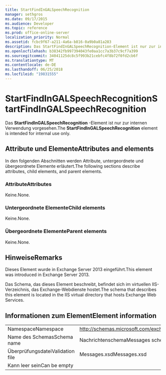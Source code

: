 ```yaml
---
title: StartFindInGALSpeechRecognition
manager: sethgros
ms.date: 09/17/2015
ms.audience: Developer
ms.topic: reference
ms.prod: office-online-server
localization_priority: Normal
ms.assetid: fcbc9f67-a211-4a6a-b816-0a9b0a81a283
description: Das StartFindInGALSpeechRecognition-Element ist nur zur internen Verwendung vorgesehen.
ms.openlocfilehash: b38342fb997394043fe0aa1cc7a3b37c9cf7a399
ms.sourcegitcommit: 34041125dc8c5f993b21cebfc4f8b72f0fd2cb6f
ms.translationtype: MT
ms.contentlocale: de-DE
ms.lasthandoff: 06/25/2018
ms.locfileid: "19831555"
---
```

# <a name="startfindingalspeechrecognition"></a><span data-ttu-id="07a1d-103">StartFindInGALSpeechRecognition</span><span class="sxs-lookup"><span data-stu-id="07a1d-103">StartFindInGALSpeechRecognition</span></span>

<span data-ttu-id="07a1d-104">Das **StartFindInGALSpeechRecognition** -Element ist nur zur internen Verwendung vorgesehen.</span><span class="sxs-lookup"><span data-stu-id="07a1d-104">The **StartFindInGALSpeechRecognition** element is intended for internal use only.</span></span> 

## <a name="attributes-and-elements"></a><span data-ttu-id="07a1d-105">Attribute und Elemente</span><span class="sxs-lookup"><span data-stu-id="07a1d-105">Attributes and elements</span></span>

<span data-ttu-id="07a1d-106">In den folgenden Abschnitten werden Attribute, untergeordnete und übergeordnete Elemente erläutert.</span><span class="sxs-lookup"><span data-stu-id="07a1d-106">The following sections describe attributes, child elements, and parent elements.</span></span>
  
### <a name="attributes"></a><span data-ttu-id="07a1d-107">Attribute</span><span class="sxs-lookup"><span data-stu-id="07a1d-107">Attributes</span></span>

<span data-ttu-id="07a1d-108">Keine.</span><span class="sxs-lookup"><span data-stu-id="07a1d-108">None.</span></span>
  
### <a name="child-elements"></a><span data-ttu-id="07a1d-109">Untergeordnete Elemente</span><span class="sxs-lookup"><span data-stu-id="07a1d-109">Child elements</span></span>

<span data-ttu-id="07a1d-110">Keine.</span><span class="sxs-lookup"><span data-stu-id="07a1d-110">None.</span></span>
  
### <a name="parent-elements"></a><span data-ttu-id="07a1d-111">Übergeordnete Elemente</span><span class="sxs-lookup"><span data-stu-id="07a1d-111">Parent elements</span></span>

<span data-ttu-id="07a1d-112">Keine.</span><span class="sxs-lookup"><span data-stu-id="07a1d-112">None.</span></span>
  
## <a name="remarks"></a><span data-ttu-id="07a1d-113">Hinweise</span><span class="sxs-lookup"><span data-stu-id="07a1d-113">Remarks</span></span>

<span data-ttu-id="07a1d-114">Dieses Element wurde in Exchange Server 2013 eingeführt.</span><span class="sxs-lookup"><span data-stu-id="07a1d-114">This element was introduced in Exchange Server 2013.</span></span>
  
<span data-ttu-id="07a1d-115">Das Schema, das dieses Element beschreibt, befindet sich im virtuellen IIS-Verzeichnis, das Exchange-Webdienste hostet.</span><span class="sxs-lookup"><span data-stu-id="07a1d-115">The schema that describes this element is located in the IIS virtual directory that hosts Exchange Web Services.</span></span>
  
## <a name="element-information"></a><span data-ttu-id="07a1d-116">Informationen zum Element</span><span class="sxs-lookup"><span data-stu-id="07a1d-116">Element information</span></span>

|||
|:-----|:-----|
|<span data-ttu-id="07a1d-117">Namespace</span><span class="sxs-lookup"><span data-stu-id="07a1d-117">Namespace</span></span>  <br/> |http://schemas.microsoft.com/exchange/services/2006/messages  <br/> |
|<span data-ttu-id="07a1d-118">Name des Schemas</span><span class="sxs-lookup"><span data-stu-id="07a1d-118">Schema name</span></span>  <br/> |<span data-ttu-id="07a1d-119">Nachrichtenschema</span><span class="sxs-lookup"><span data-stu-id="07a1d-119">Messages schema</span></span>  <br/> |
|<span data-ttu-id="07a1d-120">Überprüfungsdatei</span><span class="sxs-lookup"><span data-stu-id="07a1d-120">Validation file</span></span>  <br/> |<span data-ttu-id="07a1d-121">Messages.xsd</span><span class="sxs-lookup"><span data-stu-id="07a1d-121">Messages.xsd</span></span>  <br/> |
|<span data-ttu-id="07a1d-122">Kann leer sein</span><span class="sxs-lookup"><span data-stu-id="07a1d-122">Can be empty</span></span>  <br/> ||
   

